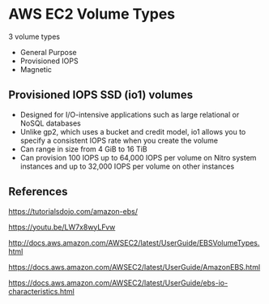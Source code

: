 # AWS EC2 Volume Types

3 volume types
- General Purpose 
- Provisioned IOPS
- Magnetic


## Provisioned IOPS SSD (io1) volumes

- Designed for I/O-intensive applications such as large relational or NoSQL databases
- Unlike gp2, which uses a bucket and credit model, io1 allows you to specify a consistent IOPS rate when you create the volume
- Can range in size from 4 GiB to 16 TiB
- Can provision 100 IOPS up to 64,000 IOPS per volume on Nitro system instances and up to 32,000 IOPS per volume on other instances





## References

https://tutorialsdojo.com/amazon-ebs/

https://youtu.be/LW7x8wyLFvw

http://docs.aws.amazon.com/AWSEC2/latest/UserGuide/EBSVolumeTypes.html

https://docs.aws.amazon.com/AWSEC2/latest/UserGuide/AmazonEBS.html

https://docs.aws.amazon.com/AWSEC2/latest/UserGuide/ebs-io-characteristics.html